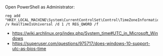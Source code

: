 Open PowerShell as Administrator:

```
reg add "HKEY_LOCAL_MACHINE\System\CurrentControlSet\Control\TimeZoneInformation" /v RealTimeIsUniversal /d 1 /t REG_QWORD /f
```

- https://wiki.archlinux.org/index.php/System_time#UTC_in_Microsoft_Windows
- https://superuser.com/questions/975717/does-windows-10-support-utc-as-bios-time
